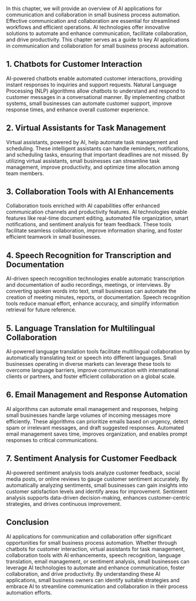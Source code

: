 
In this chapter, we will provide an overview of AI applications for communication and collaboration in small business process automation. Effective communication and collaboration are essential for streamlined workflows and efficient operations. AI technologies offer innovative solutions to automate and enhance communication, facilitate collaboration, and drive productivity. This chapter serves as a guide to key AI applications in communication and collaboration for small business process automation.

**1. Chatbots for Customer Interaction**
----------------------------------------

AI-powered chatbots enable automated customer interactions, providing instant responses to inquiries and support requests. Natural Language Processing (NLP) algorithms allow chatbots to understand and respond to customer messages in a conversational manner. By implementing chatbot systems, small businesses can automate customer support, improve response times, and enhance overall customer experience.

**2. Virtual Assistants for Task Management**
---------------------------------------------

Virtual assistants, powered by AI, help automate task management and scheduling. These intelligent assistants can handle reminders, notifications, and scheduling tasks, ensuring that important deadlines are not missed. By utilizing virtual assistants, small businesses can streamline task management, improve productivity, and optimize time allocation among team members.

**3. Collaboration Tools with AI Enhancements**
-----------------------------------------------

Collaboration tools enriched with AI capabilities offer enhanced communication channels and productivity features. AI technologies enable features like real-time document editing, automated file organization, smart notifications, and sentiment analysis for team feedback. These tools facilitate seamless collaboration, improve information sharing, and foster efficient teamwork in small businesses.

**4. Speech Recognition for Transcription and Documentation**
-------------------------------------------------------------

AI-driven speech recognition technologies enable automatic transcription and documentation of audio recordings, meetings, or interviews. By converting spoken words into text, small businesses can automate the creation of meeting minutes, reports, or documentation. Speech recognition tools reduce manual effort, enhance accuracy, and simplify information retrieval for future reference.

**5. Language Translation for Multilingual Collaboration**
----------------------------------------------------------

AI-powered language translation tools facilitate multilingual collaboration by automatically translating text or speech into different languages. Small businesses operating in diverse markets can leverage these tools to overcome language barriers, improve communication with international clients or partners, and foster efficient collaboration on a global scale.

**6. Email Management and Response Automation**
-----------------------------------------------

AI algorithms can automate email management and responses, helping small businesses handle large volumes of incoming messages more efficiently. These algorithms can prioritize emails based on urgency, detect spam or irrelevant messages, and draft suggested responses. Automated email management saves time, improves organization, and enables prompt responses to critical communications.

**7. Sentiment Analysis for Customer Feedback**
-----------------------------------------------

AI-powered sentiment analysis tools analyze customer feedback, social media posts, or online reviews to gauge customer sentiment accurately. By automatically analyzing sentiments, small businesses can gain insights into customer satisfaction levels and identify areas for improvement. Sentiment analysis supports data-driven decision-making, enhances customer-centric strategies, and drives continuous improvement.

**Conclusion**
--------------

AI applications for communication and collaboration offer significant opportunities for small business process automation. Whether through chatbots for customer interaction, virtual assistants for task management, collaboration tools with AI enhancements, speech recognition, language translation, email management, or sentiment analysis, small businesses can leverage AI technologies to automate and enhance communication, foster collaboration, and drive productivity. By understanding these AI applications, small business owners can identify suitable strategies and embrace AI to streamline communication and collaboration in their process automation efforts.
